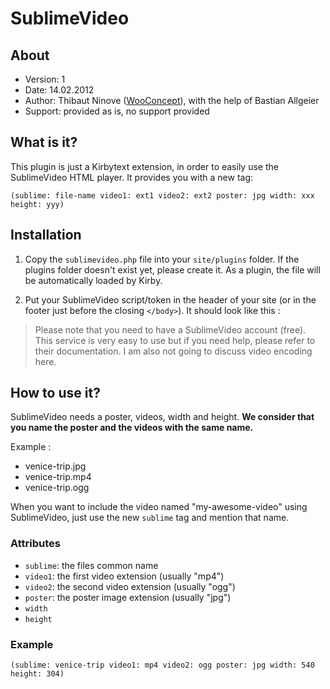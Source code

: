 # SublimeVideo

## About

- Version: 1
- Date: 14.02.2012
- Author: Thibaut Ninove ([WooConcept](http://wooconcept.com)), with the help of Bastian Allgeier
- Support: provided as is, no support provided
	
## What is it?

This plugin is just a Kirbytext extension, in order to easily use the SublimeVideo HTML player. It provides you with a new tag:

	(sublime: file-name video1: ext1 video2: ext2 poster: jpg width: xxx height: yyy)

## Installation

1. Copy the `sublimevideo.php` file into your `site/plugins` folder. If the plugins folder doesn't exist yet, please create it. As a plugin, the file will be automatically loaded by Kirby.

2. Put your SublimeVideo script/token in the header  of your site (or in the footer just before the closing `</body>`). It should look like this :

	<script type="text/javascript" src="http://cdn.sublimevideo.net/js/YOUR_TOKEN.js"></script>

> Please note that you need to have a SublimeVideo account (free). This service is very easy to use but if you need help, please refer to their documentation. I am also not going to discuss video encoding here.

## How to use it?

SublimeVideo needs a poster, videos, width and height. **We consider that you name the poster and the videos with the same name.**

Example : 

- venice-trip.jpg
- venice-trip.mp4
- venice-trip.ogg

When you want to include the video named "my-awesome-video" using SublimeVideo, just use the new `sublime` tag and mention that name.

### Attributes

- `sublime`: the files common name
- `video1`: the first video extension (usually "mp4")
- `video2`: the second video extension (usually "ogg")
- `poster`: the poster image extension (usually "jpg")
- `width`
- `height`

### Example

	(sublime: venice-trip video1: mp4 video2: ogg poster: jpg width: 540 height: 304)